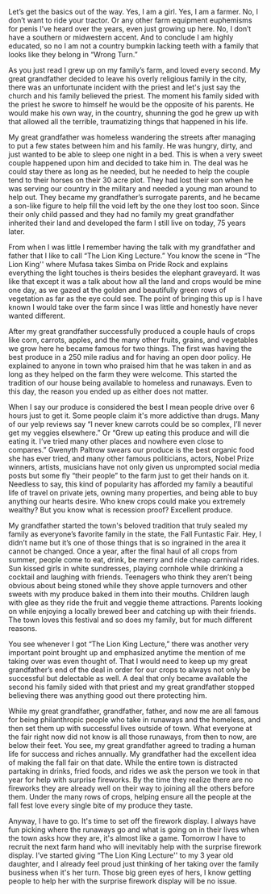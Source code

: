 Let’s get the basics out of the way. Yes, I am a girl. Yes, I am a farmer. No, I don’t want to ride your tractor. Or any other farm equipment euphemisms for penis I’ve heard over the years, even just growing up here. No, I don’t have a southern or midwestern accent. And to conclude I am highly educated, so no I am not a country bumpkin lacking teeth with a family that looks like they belong in “Wrong Turn.”

As you just read I grew up on my family’s farm, and loved every second. My great grandfather decided to leave his overly religious family in the city, there was an unfortunate incident with the priest and let's just say the church and his family believed the priest. The moment his family sided with the priest he swore to himself he would be the opposite of his parents. He would make his own way, in the country, shunning the god he grew up with that allowed all the terrible, traumatizing things that happened in his life.

My great grandfather was homeless wandering the streets after managing to put a few states between him and his family. He was hungry, dirty, and just wanted to be able to sleep one night in a bed. This is when a very sweet couple happened upon him and decided to take him in. The deal was he could stay there as long as he needed, but he needed to help the couple tend to their horses on their 30 acre plot. They had lost their son when he was serving our country in the military and needed a young man around to help out. They became my grandfather’s surrogate parents, and he became a son-like figure to help fill the void left by the one they lost too soon. Since their only child passed and they had no family my great grandfather inherited their land and developed the farm I still live on today, 75 years later.

From when I was little I remember having the talk with my grandfather and father that I like to call “The Lion King Lecture.” You know the scene in “The Lion King'' where Mufasa takes Simba on Pride Rock and explains everything the light touches is theirs besides the elephant graveyard. It was like that except it was a talk about how all the land and crops would be mine one day, as we gazed at the golden and beautifully green rows of vegetation as far as the eye could see. The point of bringing this up is I have known I would take over the farm since I was little and honestly have never wanted different.

After my great grandfather successfully produced a couple hauls of crops like corn, carrots, apples, and the many other fruits, grains, and vegetables we grow here he became famous for two things. The first was having the best produce in a 250 mile radius and for having an open door policy. He explained to anyone in town who praised him that he was taken in and as long as they helped on the farm they were welcome. This started the tradition of our house being available to homeless and runaways. Even to this day, the reason you ended up as either does not matter.

When I say our produce is considered the best I mean people drive over 6 hours just to get it. Some people claim it's more addictive than drugs. Many of our yelp reviews say “I never knew carrots could be so complex, I’ll never get my veggies elsewhere.” Or “Grew up eating this produce and will die eating it. I’ve tried many other places and nowhere even close to compares.” Gwenyth Paltrow swears our produce is the best organic food she has ever tried, and many other famous politicians, actors, Nobel Prize winners, artists, musicians have not only given us unprompted social media posts but some fly “their people” to the farm just to get their hands on it. Needless to say, this kind of popularity has afforded my family a beautiful life of travel on private jets, owning many properties, and being able to buy anything our hearts desire. Who knew crops could make you extremely wealthy? But you know what is recession proof? Excellent produce.

My grandfather started the town's beloved tradition that truly sealed my family as everyone’s favorite family in the state, the Fall Funtastic Fair. Hey, I didn’t name but it’s one of those things that is so ingrained in the area it cannot be changed. Once a year, after the final haul of all crops from summer, people come to eat, drink, be merry and ride cheap carnival rides. Sun kissed girls in white sundresses, playing cornhole while drinking a cocktail and laughing with friends. Teenagers who think they aren’t being obvious about being stoned while they shove apple turnovers and other sweets with my produce baked in them into their mouths. Children laugh with glee as they ride the fruit and veggie theme attractions. Parents looking on while enjoying a locally brewed beer and catching up with their friends. The town loves this festival and so does my family, but for much different reasons.

You see whenever I got “The Lion King Lecture,” there was another very important point brought up and emphasized anytime the mention of me taking over was even thought of. That I would need to keep up my great grandfather’s end of the deal in order for our crops to always not only be successful but delectable as well.  A deal that only became available the second his family sided with that priest and my great grandfather stopped believing there was anything good out there protecting him. 

While my great grandfather, grandfather, father, and now me are all famous for being philanthropic people who take in runaways and  the homeless, and then set them up with successful lives outside of town. What everyone at the fair right now did not know is all those runaways, from then to now, are below their feet. You see, my great grandfather agreed to trading a human life for success and riches annually. My grandfather had the excellent idea of making the fall fair on that date. While the entire town is distracted partaking in drinks, fried foods, and rides we ask the person we took in that year for help with surprise fireworks. By the time they realize there are no fireworks they are already well on their way to joining all the others before them. Under the many rows of crops, helping ensure all the people at the fall fest love every single bite of my produce they taste.

Anyway, I have to go. It's time to set off the firework display. I always have fun picking where the runaways go and what is going on in their lives when the town asks how they are, it's almost like a game. Tomorrow I have to recruit the next farm hand who will inevitably help with the surprise firework display. I’ve started giving “The Lion King Lecture'' to my 3 year old daughter, and I already feel proud just thinking of her taking over the family business when it's her turn. Those big green eyes of hers, I know getting people to help her with the surprise firework display will be no issue.